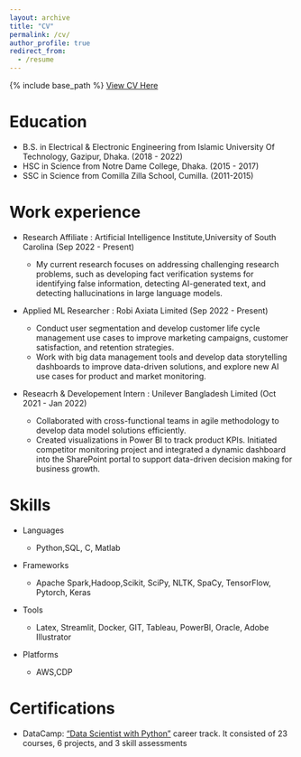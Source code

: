 ```yaml
---
layout: archive
title: "CV"
permalink: /cv/
author_profile: true
redirect_from:
  - /resume
---
```


{% include base_path %}
[View CV Here](https://drive.google.com/file/d/1KuN1KpZsPCCgvN_ywZSTrMcWeEIJpOhD/view?usp=sharing)

Education
======
* B.S. in Electrical & Electronic Engineering from Islamic University Of Technology, Gazipur, Dhaka. (2018 - 2022)
* HSC in Science from Notre Dame College, Dhaka. (2015 - 2017)
* SSC in Science from Comilla Zilla School, Cumilla.  (2011-2015)

Work experience
======
* Research Affiliate : Artificial Intelligence Institute,University of South Carolina (Sep 2022 - Present)
  *  My current research focuses on addressing challenging research problems, such as developing fact verification systems for identifying false information, detecting AI-generated text, and detecting hallucinations in large language models.


* Applied ML Researcher : Robi Axiata Limited (Sep 2022 - Present)
  * Conduct user segmentation and develop customer life cycle management use cases to improve
  marketing campaigns, customer satisfaction, and retention strategies.
  * Work with big data management tools and develop data storytelling dashboards to improve data-driven
solutions, and explore new AI use cases for product and market monitoring.

* Reseacrh & Developement Intern : Unilever Bangladesh Limited (Oct 2021 - Jan 2022)
  *  Collaborated with cross-functional teams in agile methodology to develop data model solutions
efficiently.
  * Created visualizations in Power BI to track product KPIs. Initiated competitor monitoring project and
integrated a dynamic dashboard into the SharePoint portal to support data-driven decision making for
business growth.
  
Skills
======
*  Languages
    * Python,SQL, C, Matlab 

*  Frameworks
    *  Apache Spark,Hadoop,Scikit, SciPy, NLTK, SpaCy, TensorFlow, Pytorch, Keras

*  Tools
    * Latex, Streamlit, Docker, GIT, Tableau, PowerBI, Oracle, Adobe Illustrator

*  Platforms
    * AWS,CDP

Certifications
======
* DataCamp: <a href="https://www.datacamp.com/tracks/data-scientist-with-python">“Data Scientist with Python”</a> career track. It consisted of 23 courses, 6 projects, and 3 skill assessments

<!-- Publications
======
  <ul>{% for post in site.publications %}
    {% include archive-single-cv.html %}
  {% endfor %}</ul>
  
Talks
======
  <ul>{% for post in site.talks %}
    {% include archive-single-talk-cv.html %}
  {% endfor %}</ul>
  
Teaching
======
  <ul>{% for post in site.teaching %}
    {% include archive-single-cv.html %}
  {% endfor %}</ul>
  
Service and leadership
======
* Currently signed in to 43 different slack teams -->
